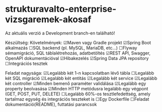 # strukturavalto-enterprise-vizsgaremek-akosaf

Az aktuális verzió a Development branch-en található!

Készültség:
Követelmények:
☑Maven vagy Gradle projekt
☑Spring Boot alkalmazás
☐SQL backend (pl. MySQL, MariaDB, etc...)
☐Flyway sémamigráció, SQL táblalétrehozás, adatbetöltés
☑REST API, Swagger, OpenAPI dokumentációval
☑Hibakezelés
☑Spring Data JPA repository
☐Integrációs tesztek

Feladat nagysága:
☑Legalább két 1-n kapcsolatban lévő tábla
☐Legalább két SQL migráció
☑Legalább két entitás
☑Legalább két service
☑Legalább két controller
☑Minden bemenő paraméter validálása
☑Legalább egy property beolvasása
☑Minden HTTP metódusra legalább egy végpont (GET, POST, PUT, DELETE)
☐Legalább 60%-os tesztlefedettség, amely tartalmaz egység és integrációs teszteket is
☐Egy Dockerfile
☐Feladat dokumentáció(README), futtatási parancsok
